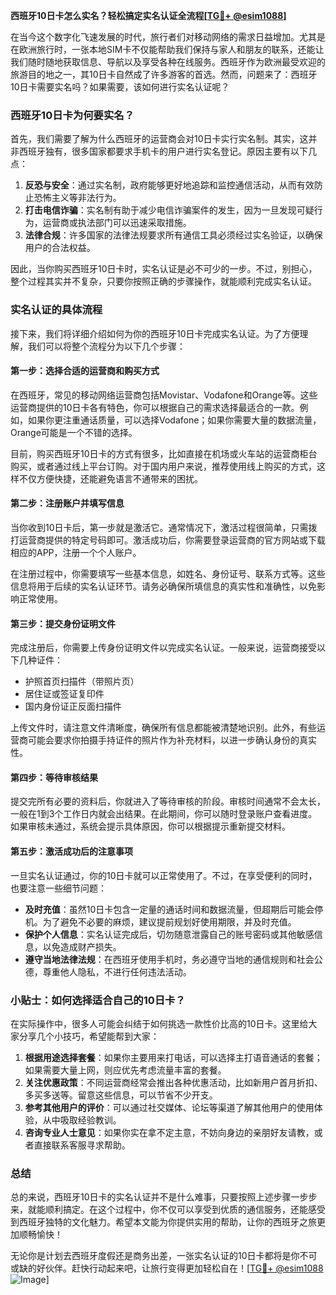 **西班牙10日卡怎么实名？轻松搞定实名认证全流程[[TG💪+ @esim1088](https://t.me/s/esim1088)]**

在当今这个数字化飞速发展的时代，旅行者们对移动网络的需求日益增加。尤其是在欧洲旅行时，一张本地SIM卡不仅能帮助我们保持与家人和朋友的联系，还能让我们随时随地获取信息、导航以及享受各种在线服务。西班牙作为欧洲最受欢迎的旅游目的地之一，其10日卡自然成了许多游客的首选。然而，问题来了：西班牙10日卡需要实名吗？如果需要，该如何进行实名认证呢？

### 西班牙10日卡为何要实名？

首先，我们需要了解为什么西班牙的运营商会对10日卡实行实名制。其实，这并非西班牙独有，很多国家都要求手机卡的用户进行实名登记。原因主要有以下几点：

1. **反恐与安全**：通过实名制，政府能够更好地追踪和监控通信活动，从而有效防止恐怖主义等非法行为。
2. **打击电信诈骗**：实名制有助于减少电信诈骗案件的发生，因为一旦发现可疑行为，运营商或执法部门可以迅速采取措施。
3. **法律合规**：许多国家的法律法规要求所有通信工具必须经过实名验证，以确保用户的合法权益。

因此，当你购买西班牙10日卡时，实名认证是必不可少的一步。不过，别担心，整个过程其实并不复杂，只要你按照正确的步骤操作，就能顺利完成实名认证。

### 实名认证的具体流程

接下来，我们将详细介绍如何为你的西班牙10日卡完成实名认证。为了方便理解，我们可以将整个流程分为以下几个步骤：

#### 第一步：选择合适的运营商和购买方式

在西班牙，常见的移动网络运营商包括Movistar、Vodafone和Orange等。这些运营商提供的10日卡各有特色，你可以根据自己的需求选择最适合的一款。例如，如果你更注重通话质量，可以选择Vodafone；如果你需要大量的数据流量，Orange可能是一个不错的选择。

目前，购买西班牙10日卡的方式有很多，比如直接在机场或火车站的运营商柜台购买，或者通过线上平台订购。对于国内用户来说，推荐使用线上购买的方式，这样不仅方便快捷，还能避免语言不通带来的困扰。

#### 第二步：注册账户并填写信息

当你收到10日卡后，第一步就是激活它。通常情况下，激活过程很简单，只需拨打运营商提供的特定号码即可。激活成功后，你需要登录运营商的官方网站或下载相应的APP，注册一个个人账户。

在注册过程中，你需要填写一些基本信息，如姓名、身份证号、联系方式等。这些信息将用于后续的实名认证环节。请务必确保所填信息的真实性和准确性，以免影响正常使用。

#### 第三步：提交身份证明文件

完成注册后，你需要上传身份证明文件以完成实名认证。一般来说，运营商接受以下几种证件：

- 护照首页扫描件（带照片页）
- 居住证或签证复印件
- 国内身份证正反面扫描件

上传文件时，请注意文件清晰度，确保所有信息都能被清楚地识别。此外，有些运营商可能会要求你拍摄手持证件的照片作为补充材料，以进一步确认身份的真实性。

#### 第四步：等待审核结果

提交完所有必要的资料后，你就进入了等待审核的阶段。审核时间通常不会太长，一般在1到3个工作日内就会出结果。在此期间，你可以随时登录账户查看进度。如果审核未通过，系统会提示具体原因，你可以根据提示重新提交材料。

#### 第五步：激活成功后的注意事项

一旦实名认证通过，你的10日卡就可以正常使用了。不过，在享受便利的同时，也要注意一些细节问题：

- **及时充值**：虽然10日卡包含一定量的通话时间和数据流量，但超期后可能会停机。为了避免不必要的麻烦，建议提前规划好使用期限，并及时充值。
- **保护个人信息**：实名认证完成后，切勿随意泄露自己的账号密码或其他敏感信息，以免造成财产损失。
- **遵守当地法律法规**：在西班牙使用手机时，务必遵守当地的通信规则和社会公德，尊重他人隐私，不进行任何违法活动。

### 小贴士：如何选择适合自己的10日卡？

在实际操作中，很多人可能会纠结于如何挑选一款性价比高的10日卡。这里给大家分享几个小技巧，希望能帮到大家：

1. **根据用途选择套餐**：如果你主要用来打电话，可以选择主打语音通话的套餐；如果需要大量上网，则应优先考虑流量丰富的套餐。
2. **关注优惠政策**：不同运营商经常会推出各种优惠活动，比如新用户首月折扣、多买多送等。留意这些信息，可以节省不少开支。
3. **参考其他用户的评价**：可以通过社交媒体、论坛等渠道了解其他用户的使用体验，从中吸取经验教训。
4. **咨询专业人士意见**：如果你实在拿不定主意，不妨向身边的亲朋好友请教，或者直接联系客服寻求帮助。

### 总结

总的来说，西班牙10日卡的实名认证并不是什么难事，只要按照上述步骤一步步来，就能顺利搞定。在这个过程中，你不仅可以享受到优质的通信服务，还能感受到西班牙独特的文化魅力。希望本文能为你提供实用的帮助，让你的西班牙之旅更加顺畅愉快！

无论你是计划去西班牙度假还是商务出差，一张实名认证的10日卡都将是你不可或缺的好伙伴。赶快行动起来吧，让旅行变得更加轻松自在！[[TG💪+ @esim1088](https://t.me/s/esim1088) ![Image](https://i.postimg.cc/4NQfJmqS/Snipaste-2025-05-13-00-14-12.png)]